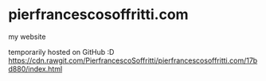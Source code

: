 # pierfrancescosoffritti.com
my website


temporarily hosted on GitHub :D
https://cdn.rawgit.com/PierfrancescoSoffritti/pierfrancescosoffritti.com/17bd880/index.html
